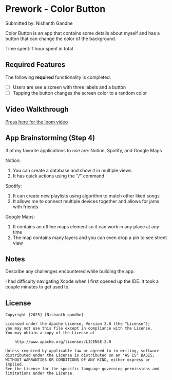 # Prework - Color Button

Submitted by: Nishanth Gandhe

Color Button is an app that contains some details about myself and has a button that can change the color of the background.

Time spent: 1 hour spent in total

## Required Features

The following **required** functionality is completed:

- [ ] Users are see a screen with three labels and a button
- [ ] Tapping the button changes the screen color to a random color
 
## Video Walkthrough

[Press here for the loom video](https://www.loom.com/share/b50a3196cba142799934792a0886d7fd?sid=4d221f1c-c5aa-45bf-b346-b7efbe990b0c)

## App Brainstorming (Step 4)

3 of my favorite applications to use are: Notion, Spotify, and Google Maps

Notion:
1. You can create a database and show it in multiple views
2. It has quick actions using the "/" command

Spotify:
1. It can create new playlists using algorithm to match other liked songs
2. It allows me to connect multiple devices together and allows for jams with friends

Google Maps:
1. It contains an offline maps element so it can work in any place at any time
2. The map contains many layers and you can even drop a pin to see street view

## Notes

Describe any challenges encountered while building the app.

I had difficulty navigating Xcode when I first opened up the IDE. It took a couple minutes to get used to.

## License

    Copyright [2025] [Nishanth gandhe]

    Licensed under the Apache License, Version 2.0 (the "License");
    you may not use this file except in compliance with the License.
    You may obtain a copy of the License at

        http://www.apache.org/licenses/LICENSE-2.0

    Unless required by applicable law or agreed to in writing, software
    distributed under the License is distributed on an "AS IS" BASIS,
    WITHOUT WARRANTIES OR CONDITIONS OF ANY KIND, either express or implied.
    See the License for the specific language governing permissions and
    limitations under the License.
